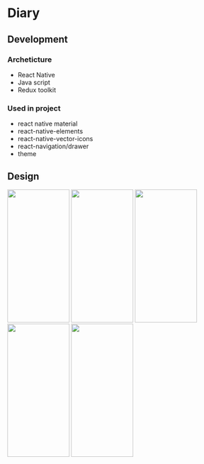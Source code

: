 # Diary


## Development
### Archeticture
  * React Native
  * Java script
  * Redux toolkit
 

### Used in project
- react native material
- react-native-elements
- react-native-vector-icons
- react-navigation/drawer
- theme 


## Design
<div style={{alignItems: "center"}}>
<div style={{flex: "row"}}>
<img src="https://user-images.githubusercontent.com/48320569/205506334-da73016b-d936-457f-a6d9-6d846cea9b77.jpg" width="140" height="300" />
<img src="https://user-images.githubusercontent.com/48320569/205506363-763564c5-c2ba-42fa-91a8-0aa1de06ff3c.jpg" width="140" height="300" />
<img src="https://user-images.githubusercontent.com/48320569/205506391-c4589bcf-84a1-402a-b406-8960513ce1d5.jpg" width="140" height="300" />
<img src="https://user-images.githubusercontent.com/48320569/205506417-9b1b56b8-e93f-48e5-a092-c4ffb02b1082.jpg" width="140" height="300" />
<img src="https://user-images.githubusercontent.com/48320569/205506480-8fad74cf-ebe3-4648-80ec-f400b5eb12a0.jpg" width="140" height="300" />
</div>
</div>




